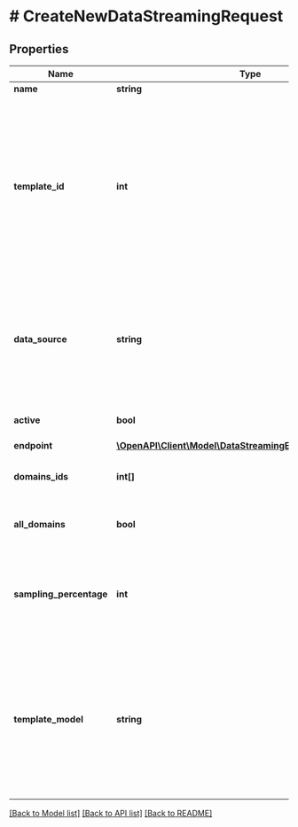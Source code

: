# # CreateNewDataStreamingRequest

## Properties

Name | Type | Description | Notes
------------ | ------------- | ------------- | -------------
**name** | **string** |  | [optional]
**template_id** | **int** | Options:  * &#x60;2&#x60; - Edge Applications Event Collector  * &#x60;4&#x60; - WAF Event Collector  * &#x60;86&#x60; - Edge Functions Event Collector  * &#x60;184&#x60; - Edge Applications + WAF Event Collector  * &#x60;251&#x60; - Activity History Collector | [optional]
**data_source** | **string** | Options:  * &#x60;http&#x60; - Edge Applications (default)  * &#x60;waf&#x60; - WAF Events  * &#x60;cells_console&#x60; - Edge Functions  * &#x60;rtm_activity&#x60; - Activity History | [optional]
**active** | **bool** |  | [optional] [default to true]
**endpoint** | [**\OpenAPI\Client\Model\DataStreamingEndpointTypeStandard**](DataStreamingEndpointTypeStandard.md) |  | [optional]
**domains_ids** | **int[]** | Note:  * Field not used with the rtm_activity data source. | [optional]
**all_domains** | **bool** | Note:  * Field not used with the rtm_activity data source. | [optional] [default to false]
**sampling_percentage** | **int** | Note:  * &#x60;Range&#x60; - From 0 to 100.  * &#x60;To use:&#x60; [Contact the sales team](https://www.azion.com/en/contact-sales/) to activate this feature in your account. | [optional]
**template_model** | **string** | Note:  * Add all variables and values that will be used to stream according to the data source you choose to use.    * All data streaming [variables can be found on the reference documentation](https://www.azion.com/en/documentation/products/data-streaming/#selecting-data-sources). | [optional]

[[Back to Model list]](../../README.md#models) [[Back to API list]](../../README.md#endpoints) [[Back to README]](../../README.md)
